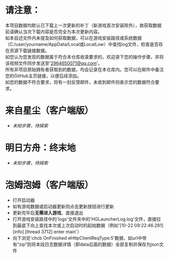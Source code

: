 # 请注意：
本项目数据均默认已下载上一次更新的补丁（新游戏首次安装除外），故获取数据前请确认当次下载内容是否完全为本次更新内容。<br/>
如本自述文件内未提及如何获取数据，可以在游戏安装路径或系统数据（C:/user/yourname/AppData/Local或LocalLow）中查找log文件，检查是否存在资源下载链接数据。<br/>
如您认为您发现的数据属于符合本仓库收录要求的，欢迎录下您的操作步骤，并将该视频文件同步发送至'2964650071@qq.com'。<br/>
所有非项目原始拥有者获取到的数据，均会记录在本仓库内。您可以在邮件中备注您的GitHub主页链接，以便后续添加。<br/>
如您的数据不符合要求，将有一封反馈邮件，未收到邮件则表示您的数据符合要求。

# 来自星尘（客户端版）
- <i>未知步骤，待探索</i>

# 明日方舟：终末地
- <i>未知步骤，待探索</i>

# 泡姆泡姆（客户端版）
- 打开启动器
- 如有游戏数据或启动器更新则点击更新按钮进行更新
- 更新完毕后<b>无需进入游戏</b>，直接退出
- 打开游戏安装路径中的'logs'文件夹中的'HGLauncherLog.log'文件，直接拉到最底下向上查找本次或上次启动时的起始数据（例如'[10-22 09:22:46.281] [info] [thread 3712] enter main'）
- 向下浏览'chcb OnFinished eHttpClientReqType:5'数据，如url中带有“zip”则将本段日志数据详情（即data后面的数据）全部复制并保存为json文件